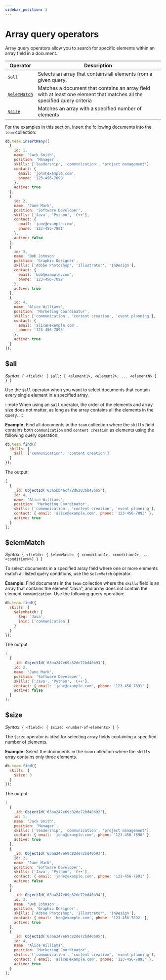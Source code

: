 ```yaml
---
sidebar_position: 3
---
```


# Array query operators

Array query operators allow you to search for specific elements within an array field in a document.

| Operator                   | Description                                                                                                             |
| -------------------------- | ----------------------------------------------------------------------------------------------------------------------- |
| [`$all`](#all)             | Selects an array that contains all elements from a given query.                                                         |
| [`$elemMatch`](#elemmatch) | Matches a document that contains an array field with at least one element that matches all the specified query criteria |
| [`$size`](#size)           | Matches an array with a specified number of elements                                                                    |

For the examples in this section, insert the following documents into the `team` collection:

```js
db.team.insertMany([
  {
    id: 1,
    name: 'Jack Smith',
    position: 'Manager',
    skills: ['leadership', 'communication', 'project management'],
    contact: {
      email: 'john@example.com',
      phone: '123-456-7890'
    },
    active: true
  },
  {
    id: 2,
    name: 'Jane Mark',
    position: 'Software Developer',
    skills: ['Java', 'Python', 'C++'],
    contact: {
      email: 'jane@example.com',
      phone: '123-456-7891'
    },
    active: false
  },
  {
    id: 3,
    name: 'Bob Johnson',
    position: 'Graphic Designer',
    skills: ['Adobe Photoshop', 'Illustrator', 'InDesign'],
    contact: {
      email: 'bob@example.com',
      phone: '123-456-7892'
    },
    active: true
  },
  {
    id: 4,
    name: 'Alice Williams',
    position: 'Marketing Coordinator',
    skills: ['communication', 'content creation', 'event planning'],
    contact: {
      email: 'alice@example.com',
      phone: '123-456-7893'
    },
    active: true
  }
]);
```

## $all

_Syntax_: `{ <field>: { $all: [ <element1>, <element2>, ... <elementN> ] } }`

Use the `$all` operator when you want to select documents that contain every single element in a specified array.

:::note
When using an `$all` operator, the order of the elements and array size does not matter, as long as the array contains all the elements in the query.
:::

**Example:** Find all documents in the `team` collection where the `skills` field contains both `communication` and `content creation` as elements using the following query operation:

```js
db.team.find({
  skills: {
    $all: ['communication', 'content creation']
  }
});
```

The output:

```js
[
  {
    _id: ObjectId('63a5bb4acf72d6203bb45bb5'),
    id: 4,
    name: 'Alice Williams',
    position: 'Marketing Coordinator',
    skills: ['communication', 'content creation', 'event planning'],
    contact: { email: 'alice@example.com', phone: '123-456-7893' },
    active: true
  }
];
```

## $elemMatch

_Syntax_: `{ <field>: { $elemMatch: { <condition1>, <condition2>, ... <conditionN>} } }`

To select documents in a specified array field where one or more elements match all listed query conditions, use the `$elemMatch` operator.

**Example:** Find documents in the `team` collection where the `skills` field is an array that contains the element "Java", and array does not contain the element `communication`.
Use the following query operation:

```js
db.team.find({
  skills: {
    $elemMatch: {
      $eq: 'Java',
      $nin: ['communication']
    }
  }
});
```

The output:

```js
[
  {
    _id: ObjectId('63aa247e69c82de72bd40b93'),
    id: 2,
    name: 'Jane Mark',
    position: 'Software Developer',
    skills: ['Java', 'Python', 'C++'],
    contact: { email: 'jane@example.com', phone: '123-456-7891' },
    active: false
  }
];
```

## $size

_Syntax_: `{ <field>: { $size: <number-of-elements> } }`

The `$size` operator is ideal for selecting array fields containing a specified number of elements.

**Example:** Select the documents in the `team` collection where the `skills` array contains only three elements.

```js
db.team.find({
  skills: {
    $size: 3
  }
});
```

The output:

```js
[
  {
    _id: ObjectId('63aa247e69c82de72bd40b92'),
    id: 1,
    name: 'Jack Smith',
    position: 'Manager',
    skills: ['leadership', 'communication', 'project management'],
    contact: { email: 'john@example.com', phone: '123-456-7890' },
    active: true
  },
  {
    _id: ObjectId('63aa247e69c82de72bd40b93'),
    id: 2,
    name: 'Jane Mark',
    position: 'Software Developer',
    skills: ['Java', 'Python', 'C++'],
    contact: { email: 'jane@example.com', phone: '123-456-7891' },
    active: false
  },
  {
    _id: ObjectId('63aa247e69c82de72bd40b94'),
    id: 3,
    name: 'Bob Johnson',
    position: 'Graphic Designer',
    skills: ['Adobe Photoshop', 'Illustrator', 'InDesign'],
    contact: { email: 'bob@example.com', phone: '123-456-7892' },
    active: true
  },
  {
    _id: ObjectId('63aa247e69c82de72bd40b95'),
    id: 4,
    name: 'Alice Williams',
    position: 'Marketing Coordinator',
    skills: ['communication', 'content creation', 'event planning'],
    contact: { email: 'alice@example.com', phone: '123-456-7893' },
    active: true
  }
];
```
